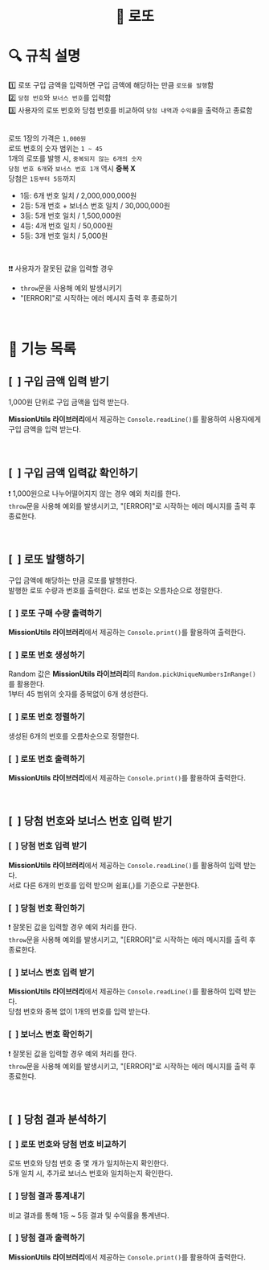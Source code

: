 <h1 align="middle">🎰 로또</h1>

# 🔍 규칙 설명

1️⃣ 로또 구입 금액을 입력하면 구입 금액에 해당하는 만큼 `로또를 발행`함  
2️⃣ `당첨 번호`와 `보너스 번호`를 입력함  
3️⃣ 사용자의 로또 번호와 당첨 번호를 비교하여 `당첨 내역`과 `수익률`을 출력하고 종료함  
</br>

로또 1장의 가격은 `1,000원`  
로또 번호의 숫자 범위는 `1 ~ 45`  
1개의 로또를 발행 시, `중복되지 않는 6개의 숫자`    
`당첨 번호 6개`와 `보너스 번호 1개` 역시 __중복 X__    
당첨은 `1등부터 5등`까지  
- 1등: 6개 번호 일치 / 2,000,000,000원  
- 2등: 5개 번호 + 보너스 번호 일치 / 30,000,000원  
- 3등: 5개 번호 일치 / 1,500,000원  
- 4등: 4개 번호 일치 / 50,000원  
- 5등: 3개 번호 일치 / 5,000원  
</br>

❗❗ 사용자가 잘못된 값을 입력할 경우
- `throw`문을 사용해 예외 발생시키기
- "[ERROR]"로 시작하는 에러 메시지 출력 후 종료하기

</br>

# 📝 기능 목록

## [&nbsp; ] 구입 금액 입력 받기
1,000원 단위로 구입 금액을 입력 받는다.

**MissionUtils 라이브러리**에서 제공하는 `Console.readLine()`를 활용하여 사용자에게 구입 금액을 입력 받는다.  

</br>

## [&nbsp; ] 구입 금액 입력값 확인하기   
❗ 1,000원으로 나누어떨어지지 않는 경우 예외 처리를 한다.  
`throw`문을 사용해 예외를 발생시키고, "[ERROR]"로 시작하는 에러 메시지를 출력 후 종료한다.

</br>

## [&nbsp; ] 로또 발행하기   
구입 금액에 해당하는 만큼 로또를 발행한다.  
발행한 로또 수량과 번호를 출력한다. 로또 번호는 오름차순으로 정렬한다.

### [&nbsp; ] 로또 구매 수량 출력하기   
**MissionUtils 라이브러리**에서 제공하는 `Console.print()`를 활용하여 출력한다.

### [&nbsp; ] 로또 번호 생성하기   
Random 값은 **MissionUtils 라이브러리**의 `Random.pickUniqueNumbersInRange()`를 활용한다.  
1부터 45 범위의 숫자를 중복없이 6개 생성한다.

### [&nbsp; ] 로또 번호 정렬하기
생성된 6개의 번호를 오름차순으로 정렬한다.

### [&nbsp; ] 로또 번호 출력하기
**MissionUtils 라이브러리**에서 제공하는 `Console.print()`를 활용하여 출력한다.

</br>

## [&nbsp; ] 당첨 번호와 보너스 번호 입력 받기  
### [&nbsp; ] 당첨 번호 입력 받기
**MissionUtils 라이브러리**에서 제공하는 `Console.readLine()`를 활용하여 입력 받는다.   
서로 다른 6개의 번호를 입력 받으며 쉼표(,)를 기준으로 구분한다.

### [&nbsp; ] 당첨 번호 확인하기   
❗ 잘못된 값을 입력할 경우 예외 처리를 한다.  
`throw`문을 사용해 예외를 발생시키고, "[ERROR]"로 시작하는 에러 메시지를 출력 후 종료한다.

### [&nbsp; ] 보너스 번호 입력 받기   
**MissionUtils 라이브러리**에서 제공하는 `Console.readLine()`를 활용하여 입력 받는다.   
당첨 번호와 중복 없이 1개의 번호를 입력 받는다.

### [&nbsp; ] 보너스 번호 확인하기   
❗ 잘못된 값을 입력할 경우 예외 처리를 한다.  
`throw`문을 사용해 예외를 발생시키고, "[ERROR]"로 시작하는 에러 메시지를 출력 후 종료한다.

</br>

## [&nbsp; ] 당첨 결과 분석하기
### [&nbsp; ] 로또 번호와 당첨 번호 비교하기
로또 번호와 당첨 번호 중 몇 개가 일치하는지 확인한다.   
5개 일치 시, 추가로 보너스 번호와 일치하는지 확인한다.

### [&nbsp; ] 당첨 결과 통계내기   
비교 결과를 통해 1등 ~ 5등 결과 및 수익률을 통계낸다.

### [&nbsp; ] 당첨 결과 출력하기
**MissionUtils 라이브러리**에서 제공하는 `Console.print()`를 활용하여 출력한다.

</br>